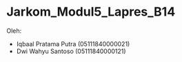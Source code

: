 # Jarkom_Modul5_Lapres_B14 <br>
Oleh: <br>
- Iqbaal Pratama Putra (05111840000021) <br>
- Dwi Wahyu Santoso (05111840000121) <br>

